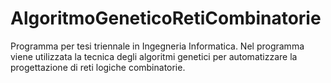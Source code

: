 # AlgoritmoGeneticoRetiCombinatorie
Programma per tesi triennale in Ingegneria Informatica.
Nel programma viene utilizzata la tecnica degli algoritmi genetici per automatizzare la progettazione di reti logiche combinatorie.
